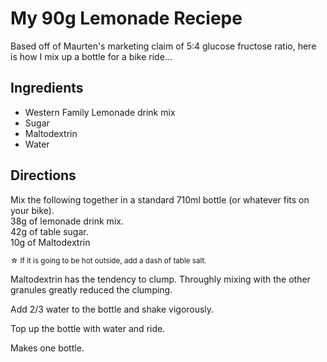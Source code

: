 # My 90g Lemonade Reciepe

Based off of Maurten's marketing claim of 5:4 glucose fructose ratio, here is how I mix up a bottle for a bike ride...


## Ingredients

* Western Family Lemonade drink mix
* Sugar
* Maltodextrin
* Water


## Directions

Mix the following together in a standard 710ml bottle (or whatever fits on your bike).  
38g of lemonade drink mix.  
42g of table sugar.  
10g of Maltodextrin

<small>&star; If it is going to be hot outside, add a dash of table salt.</small>

Maltodextrin has the tendency to clump.  Throughly mixing with the other granules greatly reduced the clumping.

Add 2/3 water to the bottle and shake vigorously.

Top up the bottle with water and ride.

Makes one bottle.

